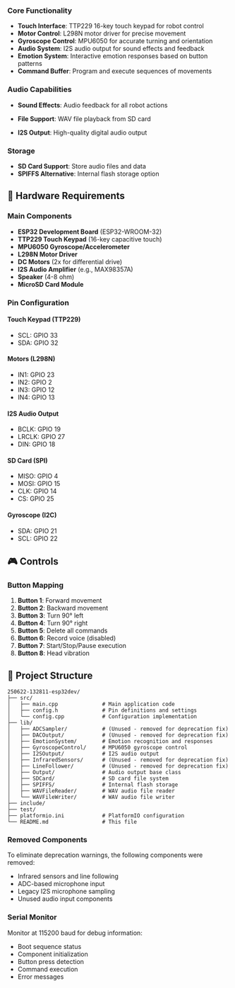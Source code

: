 

### Core Functionality
- **Touch Interface**: TTP229 16-key touch keypad for robot control
- **Motor Control**: L298N motor driver for precise movement
- **Gyroscope Control**: MPU6050 for accurate turning and orientation
- **Audio System**: I2S audio output for sound effects and feedback
- **Emotion System**: Interactive emotion responses based on button patterns
- **Command Buffer**: Program and execute sequences of movements

### Audio Capabilities
- **Sound Effects**: Audio feedback for all robot actions
- **File Support**: WAV file playback from SD card

- **I2S Output**: High-quality digital audio output

### Storage
- **SD Card Support**: Store audio files and data
- **SPIFFS Alternative**: Internal flash storage option

## 🚀 Hardware Requirements

### Main Components
- **ESP32 Development Board** (ESP32-WROOM-32)
- **TTP229 Touch Keypad** (16-key capacitive touch)
- **MPU6050 Gyroscope/Accelerometer**
- **L298N Motor Driver**
- **DC Motors** (2x for differential drive)
- **I2S Audio Amplifier** (e.g., MAX98357A)
- **Speaker** (4-8 ohm)
- **MicroSD Card Module**

### Pin Configuration

#### Touch Keypad (TTP229)
- SCL: GPIO 33
- SDA: GPIO 32

#### Motors (L298N)
- IN1: GPIO 23
- IN2: GPIO 2
- IN3: GPIO 12
- IN4: GPIO 13

#### I2S Audio Output
- BCLK: GPIO 19
- LRCLK: GPIO 27
- DIN: GPIO 18

#### SD Card (SPI)
- MISO: GPIO 4
- MOSI: GPIO 15
- CLK: GPIO 14
- CS: GPIO 25

#### Gyroscope (I2C)
- SDA: GPIO 21
- SCL: GPIO 22


## 🎮 Controls

### Button Mapping
1. **Button 1**: Forward movement
2. **Button 2**: Backward movement  
3. **Button 3**: Turn 90° left
4. **Button 4**: Turn 90° right
5. **Button 5**: Delete all commands
6. **Button 6**: Record voice (disabled)
7. **Button 7**: Start/Stop/Pause execution
8. **Button 8**: Head vibration


## 📁 Project Structure

```
250622-132811-esp32dev/
├── src/
│   ├── main.cpp              # Main application code
│   ├── config.h              # Pin definitions and settings
│   └── config.cpp            # Configuration implementation
├── lib/
│   ├── ADCSampler/           # (Unused - removed for deprecation fix)
│   ├── DACOutput/            # (Unused - removed for deprecation fix)
│   ├── EmotionSystem/        # Emotion recognition and responses
│   ├── GyroscopeControl/     # MPU6050 gyroscope control
│   ├── I2SOutput/            # I2S audio output
│   ├── InfraredSensors/      # (Unused - removed for deprecation fix)
│   ├── LineFollower/         # (Unused - removed for deprecation fix)
│   ├── Output/               # Audio output base class
│   ├── SDCard/               # SD card file system
│   ├── SPIFFS/               # Internal flash storage
│   ├── WAVFileReader/        # WAV audio file reader
│   └── WAVFileWriter/        # WAV audio file writer
├── include/
├── test/
├── platformio.ini            # PlatformIO configuration
└── README.md                 # This file
```

### Removed Components
To eliminate deprecation warnings, the following components were removed:
- Infrared sensors and line following
- ADC-based microphone input
- Legacy I2S microphone sampling
- Unused audio input components


### Serial Monitor
Monitor at 115200 baud for debug information:
- Boot sequence status
- Component initialization
- Button press detection
- Command execution
- Error messages


